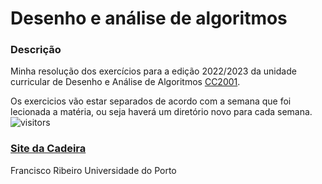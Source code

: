 # Desenho e análise de algoritmos
### Descrição
Minha resolução dos exercícios para a edição 2022/2023 da unidade curricular de Desenho e Análise de Algoritmos [CC2001](https://sigarra.up.pt/fcup/pt/UCURR_GERAL.FICHA_UC_VIEW?pv_ocorrencia_id=508301).

Os exercicios vão estar separados de acordo com a semana que foi lecionada a matéria, ou seja haverá um diretório novo para cada semana.
![visitors]([https://visitor-badge.laobi.icu/badge?page_id=madushadhanushka.madushadhanushka](https://github.com/franciscoribeiro2003/DAA/))

### [Site da Cadeira](https://www.dcc.fc.up.pt/~pribeiro/aulas/daa2223/)

Francisco Ribeiro
Universidade do Porto

